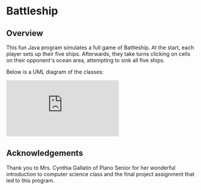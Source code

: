 # Battleship

## Overview
This fun Java program simulates a full game of Battleship. At the start, each player sets up their five ships. Afterwards, they take turns clicking on cells on their opponent's ocean area, attempting to sink all five ships.

Below is a UML diagram of the classes:

![Diagram not loading](https://github.com/MichaelZetune/Battleship/blob/master/BattleshipUML.pdf)


## Acknowledgements
Thank you to Mrs. Cynthia Gallatin of Plano Senior for her wonderful introduction to computer science class and the final project assignment that led to this program.
